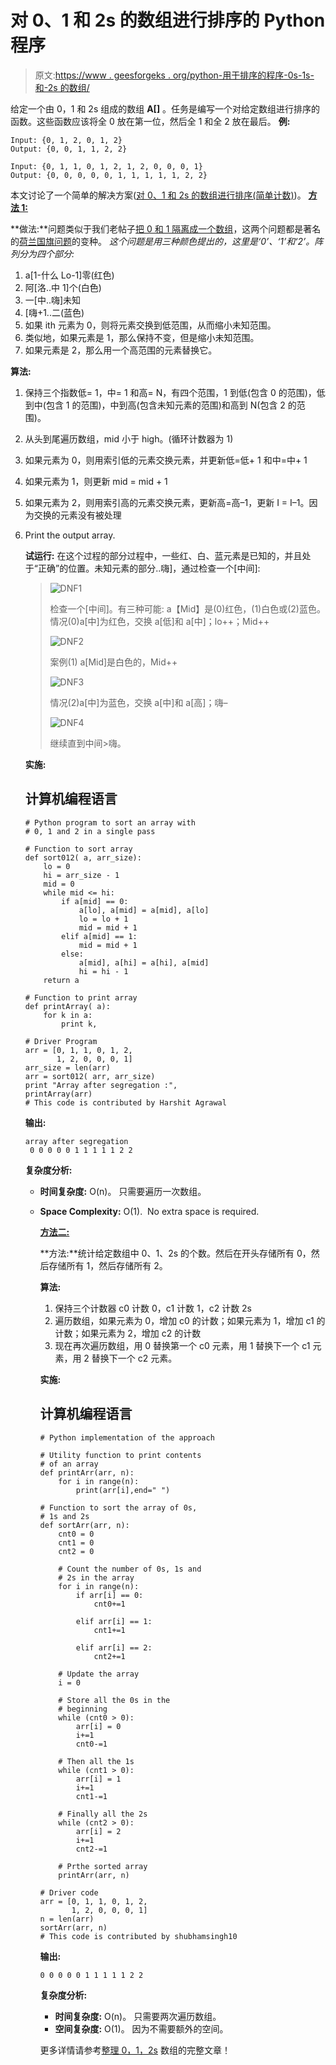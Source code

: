 # 对 0、1 和 2s 的数组进行排序的 Python 程序

> 原文:[https://www . geesforgeks . org/python-用于排序的程序-0s-1s-和-2s 的数组/](https://www.geeksforgeeks.org/python-program-for-sorting-an-array-of-0s-1s-and-2s/)

给定一个由 0，1 和 2s 组成的数组 **A[]** 。任务是编写一个对给定数组进行排序的函数。这些函数应该将全 0 放在第一位，然后全 1 和全 2 放在最后。
**例:**

```
Input: {0, 1, 2, 0, 1, 2}
Output: {0, 0, 1, 1, 2, 2}

Input: {0, 1, 1, 0, 1, 2, 1, 2, 0, 0, 0, 1}
Output: {0, 0, 0, 0, 0, 1, 1, 1, 1, 1, 2, 2}
```

本文讨论了一个简单的解决方案([对 0、1 和 2s 的数组进行排序(简单计数)](https://www.geeksforgeeks.org/sort-array-0s-1s-2s-simple-counting/))。
**<u>方法 1:</u>**

**做法:**问题类似于我们老帖子[把 0 和 1 隔离成一个数组](https://www.geeksforgeeks.org/segregate-0s-and-1s-in-an-array-by-traversing-array-once/)，这两个问题都是著名的[荷兰国旗问题](http://www.csse.monash.edu.au/~lloyd/tildeAlgDS/Sort/Flag/)的变种。
*这个问题是用三种颜色提出的，这里是‘0’、‘1’和‘2’。阵列分为四个部分:*

1.  a[1-什么 Lo-1]零(红色)
2.  阿[洛..中 1]个(白色)
3.  一[中..嗨]未知
4.  [嗨+1..二(蓝色)
5.  如果 ith 元素为 0，则将元素交换到低范围，从而缩小未知范围。
6.  类似地，如果元素是 1，那么保持不变，但是缩小未知范围。
7.  如果元素是 2，那么用一个高范围的元素替换它。

**算法:**

1.  保持三个指数低= 1，中= 1 和高= N，有四个范围，1 到低(包含 0 的范围)，低到中(包含 1 的范围)，中到高(包含未知元素的范围)和高到 N(包含 2 的范围)。
2.  从头到尾遍历数组，mid 小于 high。(循环计数器为 1)
3.  如果元素为 0，则用索引低的元素交换元素，并更新低=低+ 1 和中=中+ 1
4.  如果元素为 1，则更新 mid = mid + 1
5.  如果元素为 2，则用索引高的元素交换元素，更新高=高–1，更新 I = I–1。因为交换的元素没有被处理
6.  Print the output array.

    **试运行:**
    在这个过程的部分过程中，一些红、白、蓝元素是已知的，并且处于“正确”的位置。未知元素的部分..嗨]，通过检查一个[中间]:

    > ![DNF1](img/bba5f4f1a38bad73a45d98eda2bc8a8e.png)
    > 
    > 检查一个[中间]。有三种可能:
    > a【Mid】是(0)红色，(1)白色或(2)蓝色。
    > 情况(0)a[中]为红色，交换 a[低]和 a[中]；lo++；Mid++
    > 
    > ![DNF2](img/ba3fc2d2316ca27fa2063fc3283e4438.png)
    > 
    > 案例(1) a[Mid]是白色的，Mid++
    > 
    > ![DNF3](img/d0708b973268cc6aaf9ee10445f2010b.png)
    > 
    > 情况(2)a[中]为蓝色，交换 a[中]和 a[高]；嗨–
    > 
    > ![DNF4](img/3dc2ec058082de489bf413e2b7109961.png)
    > 
    > 继续直到中间>嗨。

    **实施:**

    ## 计算机编程语言

    ```
    # Python program to sort an array with 
    # 0, 1 and 2 in a single pass

    # Function to sort array
    def sort012( a, arr_size):
        lo = 0
        hi = arr_size - 1
        mid = 0
        while mid <= hi:
            if a[mid] == 0:
                a[lo], a[mid] = a[mid], a[lo]
                lo = lo + 1
                mid = mid + 1
            elif a[mid] == 1:
                mid = mid + 1
            else:
                a[mid], a[hi] = a[hi], a[mid] 
                hi = hi - 1
        return a

    # Function to print array
    def printArray( a):
        for k in a:
            print k,

    # Driver Program
    arr = [0, 1, 1, 0, 1, 2, 
           1, 2, 0, 0, 0, 1]
    arr_size = len(arr)
    arr = sort012( arr, arr_size)
    print "Array after segregation :",
    printArray(arr)
    # This code is contributed by Harshit Agrawal
    ```

    **输出:**

    ```
    array after segregation
     0 0 0 0 0 1 1 1 1 1 2 2 
    ```

    **复杂度分析:**

    *   **时间复杂度:** O(n)。
        只需要遍历一次数组。
    *   **Space Complexity:** O(1). 
        No extra space is required.

        **<u>方法二:</u>**

        **方法:**统计给定数组中 0、1、2s 的个数。然后在开头存储所有 0，然后存储所有 1，然后存储所有 2。

        **算法:**

        1.  保持三个计数器 c0 计数 0，c1 计数 1，c2 计数 2s
        2.  遍历数组，如果元素为 0，增加 c0 的计数；如果元素为 1，增加 c1 的计数；如果元素为 2，增加 c2 的计数
        3.  现在再次遍历数组，用 0 替换第一个 c0 元素，用 1 替换下一个 c1 元素，用 2 替换下一个 c2 元素。

        **实施:**

        ## 计算机编程语言

        ```
        # Python implementation of the approach

        # Utility function to print contents 
        # of an array
        def printArr(arr, n):
            for i in range(n):
                print(arr[i],end=" ")

        # Function to sort the array of 0s, 
        # 1s and 2s
        def sortArr(arr, n):
            cnt0 = 0
            cnt1 = 0
            cnt2 = 0

            # Count the number of 0s, 1s and 
            # 2s in the array
            for i in range(n):
                if arr[i] == 0:
                    cnt0+=1

                elif arr[i] == 1:
                    cnt1+=1

                elif arr[i] == 2:
                    cnt2+=1

            # Update the array
            i = 0

            # Store all the 0s in the 
            # beginning
            while (cnt0 > 0):
                arr[i] = 0
                i+=1
                cnt0-=1

            # Then all the 1s
            while (cnt1 > 0):
                arr[i] = 1
                i+=1
                cnt1-=1

            # Finally all the 2s
            while (cnt2 > 0):
                arr[i] = 2
                i+=1
                cnt2-=1

            # Prthe sorted array
            printArr(arr, n)

        # Driver code
        arr = [0, 1, 1, 0, 1, 2, 
               1, 2, 0, 0, 0, 1]
        n = len(arr)
        sortArr(arr, n)
        # This code is contributed by shubhamsingh10
        ```

        **输出:**

        ```
        0 0 0 0 0 1 1 1 1 1 2 2
        ```

        **复杂度分析:**

        *   **时间复杂度:** O(n)。
            只需要两次遍历数组。
        *   **空间复杂度:** O(1)。
            因为不需要额外的空间。

        更多详情请参考[整理 0，1，2s](https://www.geeksforgeeks.org/sort-an-array-of-0s-1s-and-2s/) 数组的完整文章！